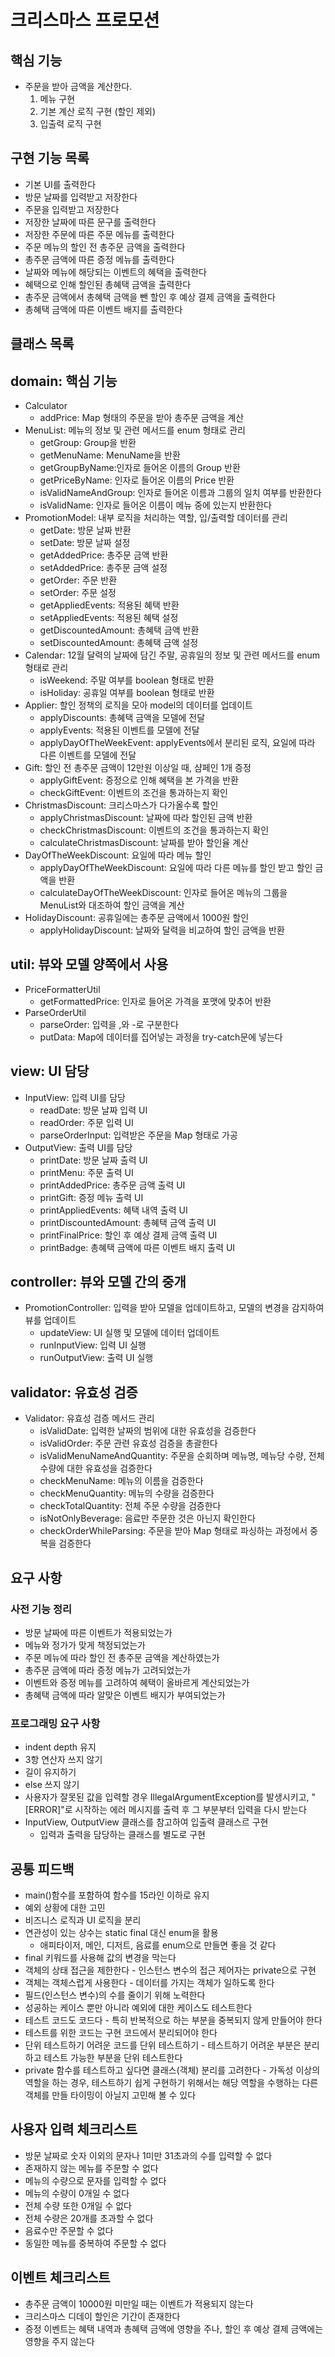 # 크리스마스 프로모션

## 핵심 기능
* 주문을 받아 금액을 계산한다.
  1. 메뉴 구현
  2. 기본 계산 로직 구현 (할인 제외)
  3. 입출력 로직 구현

## 구현 기능 목록
* 기본 UI를 출력한다
* 방문 날짜를 입력받고 저장한다
* 주문을 입력받고 저장한다
* 저장한 날짜에 따른 문구를 출력한다
* 저장한 주문에 따른 주문 메뉴를 출력한다
* 주문 메뉴의 할인 전 총주문 금액을 출력한다
* 총주문 금액에 따른 증정 메뉴를 출력한다
* 날짜와 메뉴에 해당되는 이벤트의 혜택을 출력한다
* 혜택으로 인해 할인된 총혜택 금액을 출력한다
* 총주문 금액에서 총혜택 금액을 뺀 할인 후 예상 결제 금액을 출력한다
* 총혜택 금액에 따른 이벤트 배지를 출력한다

## 클래스 목록
## domain: 핵심 기능
* Calculator
  * addPrice: Map 형태의 주문을 받아 총주문 금액을 계산
* MenuList: 메뉴의 정보 및 관련 메서드를 enum 형태로 관리
  * getGroup: Group을 반환
  * getMenuName: MenuName을 반환
  * getGroupByName:인자로 들어온 이름의 Group 반환
  * getPriceByName: 인자로 들어온 이름의 Price 반환
  * isValidNameAndGroup: 인자로 들어온 이름과 그룹의 일치 여부를 반환한다
  * isValidName: 인자로 들어온 이름이 메뉴 중에 있는지 반환한다
* PromotionModel: 내부 로직을 처리하는 역할, 입/출력할 데이터를 관리
  * getDate: 방문 날짜 반환
  * setDate: 방문 날짜 설정
  * getAddedPrice: 총주문 금액 반환
  * setAddedPrice: 총주문 금액 설정
  * getOrder: 주문 반환
  * setOrder: 주문 설정
  * getAppliedEvents: 적용된 혜택 반환
  * setAppliedEvents: 적용된 혜택 설정
  * getDiscountedAmount: 총혜택 금액 반환
  * setDiscountedAmount: 총혜택 금액 설정
* Calendar: 12월 달력의 날짜에 담긴 주말, 공휴일의 정보 및 관련 메서드를 enum 형태로 관리
  * isWeekend: 주말 여부를 boolean 형태로 반환
  * isHoliday: 공휴일 여부를 boolean 형태로 반환
* Applier: 할인 정책의 로직을 모아 model의 데이터를 업데이트
  * applyDiscounts: 총혜택 금액을 모델에 전달
  * applyEvents: 적용된 이벤트를 모델에 전달
  * applyDayOfTheWeekEvent: applyEvents에서 분리된 로직, 요일에 따라 다른 이벤트를 모델에 전달
* Gift: 할인 전 총주문 금액이 12만원 이상일 때, 샴페인 1개 증정
  * applyGiftEvent: 증정으로 인해 혜택을 본 가격을 반환
  * checkGiftEvent: 이벤트의 조건을 통과하는지 확인
* ChristmasDiscount: 크리스마스가 다가올수록 할인
  * applyChristmasDiscount: 날짜에 따라 할인된 금액 반환
  * checkChristmasDiscount: 이벤트의 조건을 통과하는지 확인
  * calculateChristmasDiscount: 날짜를 받아 할인율 계산
* DayOfTheWeekDiscount: 요일에 따라 메뉴 할인
  * applyDayOfTheWeekDiscount: 요일에 따라 다른 메뉴를 할인 받고 할인 금액을 반환
  * calculateDayOfTheWeekDiscount: 인자로 들어온 메뉴의 그룹을 MenuList와 대조하여 할인 금액을 계산
* HolidayDiscount: 공휴일에는 총주문 금액에서 1000원 할인
  * applyHolidayDiscount: 날짜와 달력을 비교하여 할인 금액을 반환

## util: 뷰와 모델 양쪽에서 사용
* PriceFormatterUtil
  * getFormattedPrice: 인자로 들어온 가격을 포맷에 맞추어 반환
* ParseOrderUtil
  * parseOrder: 입력을 ,와 -로 구분한다
  * putData: Map에 데이터를 집어넣는 과정을 try-catch문에 넣는다

## view: UI 담당
* InputView: 입력 UI를 담당
  * readDate: 방문 날짜 입력 UI
  * readOrder: 주문 입력 UI
  * parseOrderInput: 입력받은 주문을 Map 형태로 가공
* OutputView: 출력 UI를 담당
  * printDate: 방문 날짜 출력 UI
  * printMenu: 주문 출력 UI
  * printAddedPrice: 총주문 금액 출력 UI
  * printGift: 증정 메뉴 출력 UI
  * printAppliedEvents: 혜택 내역 출력 UI
  * printDiscountedAmount: 총혜택 금액 출력 UI
  * printFinalPrice: 할인 후 예상 결제 금액 출력 UI
  * printBadge: 총혜택 금액에 따른 이벤트 배지 출력 UI

## controller: 뷰와 모델 간의 중개
* PromotionController: 입력을 받아 모델을 업데이트하고, 모델의 변경을 감지하여 뷰를 업데이트
  * updateView: UI 실행 및 모델에 데이터 업데이트
  * runInputView: 입력 UI 실행
  * runOutputView: 출력 UI 실행

## validator: 유효성 검증
* Validator: 유효성 검증 메서드 관리
  * isValidDate: 입력한 날짜의 범위에 대한 유효성을 검증한다
  * isValidOrder: 주문 관련 유효성 검증을 총괄한다
  * isValidMenuNameAndQuantity: 주문을 순회하며 메뉴명, 메뉴당 수량, 전체 수량에 대한 유효성을 검증한다
  * checkMenuName: 메뉴의 이름을 검증한다
  * checkMenuQuantity: 메뉴의 수량을 검증한다
  * checkTotalQuantity: 전체 주문 수량을 검증한다
  * isNotOnlyBeverage: 음료만 주문한 것은 아닌지 확인한다
  * checkOrderWhileParsing: 주문을 받아 Map 형태로 파싱하는 과정에서 중복을 검증한다

## 요구 사항
### 사전 기능 정리
* 방문 날짜에 따른 이벤트가 적용되었는가
* 메뉴와 정가가 맞게 책정되었는가
* 주문 메뉴에 따라 할인 전 총주문 금액을 계산하였는가
* 총주문 금액에 따라 증정 메뉴가 고려되었는가
* 이벤트와 증정 메뉴를 고려하여 혜택이 올바르게 계산되었는가
* 총혜택 금액에 따라 알맞은 이벤트 배지가 부여되었는가

### 프로그래밍 요구 사항
* indent depth 유지
* 3항 연산자 쓰지 않기
* 길이 유지하기
* else 쓰지 않기
* 사용자가 잘못된 값을 입력할 경우 IllegalArgumentException를 발생시키고, "[ERROR]"로 시작하는 에러 메시지를 출력 후 그 부분부터 입력을 다시 받는다
* InputView, OutputView 클래스를 참고하여 입출력 클래스르 구현
  * 입력과 출력을 담당하는 클래스를 별도로 구현

## 공통 피드백
* main()함수를 포함하여 함수를 15라인 이하로 유지
* 예외 상황에 대한 고민
* 비즈니스 로직과 UI 로직을 분리
* 연관성이 있는 상수는 static final 대신 enum을 활용
  * 애피타이저, 메인, 디저트, 음료를 enum으로 만들면 좋을 것 같다
* final 키워드를 사용해 값의 변경을 막는다
* 객체의 상태 접근을 제한한다 - 인스턴스 변수의 접근 제어자는 private으로 구현
* 객체는 객체스럽게 사용한다 - 데이터를 가지는 객체가 일하도록 한다
* 필드(인스턴스 변수)의 수를 줄이기 위해 노력한다
* 성공하는 케이스 뿐만 아니라 예외에 대한 케이스도 테스트한다
* 테스트 코드도 코드다 - 특히 반복적으로 하는 부분을 중복되지 않게 만들어야 한다
* 테스트를 위한 코드는 구현 코드에서 분리되어야 한다
* 단위 테스트하기 어려운 코드를 단위 테스트하기 - 테스트하기 어려운 부분은 분리하고 테스트 가능한 부분을 단위 테스트한다
* private 함수를 테스트하고 싶다면 클래스(객체) 분리를 고려한다 - 가독성 이상의 역할을 하는 경우, 테스트하기 쉽게 구현하기 위해서는 해당 역할을 수행하는 다른 객체를 만들 타이밍이 아닐지 고민해 볼 수 있다

## 사용자 입력 체크리스트
* 방문 날짜로 숫자 이외의 문자나 1미만 31초과의 수를 입력할 수 없다
* 존재하지 않는 메뉴를 주문할 수 없다
* 메뉴의 수량으로 문자를 입력할 수 없다
* 메뉴의 수량이 0개일 수 없다
* 전체 수량 또한 0개일 수 없다
* 전체 수량은 20개를 초과할 수 없다
* 음료수만 주문할 수 없다
* 동일한 메뉴를 중복하여 주문할 수 없다

## 이벤트 체크리스트
* 총주문 금액이 10000원 미만일 때는 이벤트가 적용되지 않는다
* 크리스마스 디데이 할인은 기간이 존재한다
* 증정 이벤트는 혜택 내역과 총혜택 금액에 영향을 주나, 할인 후 예상 결제 금액에는 영향을 주지 않는다